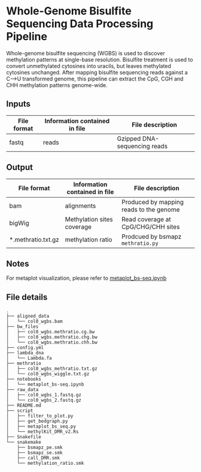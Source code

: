 # Whole-Genome Bisulfite Sequencing Data Processing Pipeline

Whole-genome bisulfite sequencing (WGBS) is used to discover methylation patterns at single-base resolution. Bisulfite treatment is used to convert unmethylated cytosines into uracils, but leaves methylated cytosines unchanged. After mapping bisulfite sequencing reads against a C-->U transformed genome, this pipeline can extract the CpG, CGH and CHH methylation patterns genome-wide.


## Inputs
| File format | Information contained in file | File description | 
|---------- |---------- |---------- |
| fastq | reads | Gzipped DNA-sequencing reads | 


## Output
| File format | Information contained in file | File description |
|---------- |---------- |---------- |
| bam | alignments | Produced by mapping reads to the genome |
| bigWig | Methylation sites coverage | Read coverage at CpG/CHG/CHH sites |
| *.methratio.txt.gz | methylation ratio | Prodcued by bsmapz `methratio.py` |

## Notes

For metaplot visualization, please refer to [metaplot_bs-seq.ipynb]('./notebooks/metaplot_bs-seq.ipynb')

## File details

```
.
├── aligned_data
│   └── col0_wgbs.bam
├── bw_files
│   ├── col0_wgbs.methratio.cg.bw
│   ├── col0_wgbs.methratio.chg.bw
│   └── col0_wgbs.methratio.chh.bw
├── config.yml
├── lambda_dna
│   └── Lambda.fa
├── methratio
│   ├── col0_wgbs_methratio.txt.gz
│   └── col0_wgbs_wiggle.txt.gz
├── notebooks
│   └── metaplot_bs-seq.ipynb
├── raw_data
│   ├── col0_wgbs_1.fastq.gz
│   └── col0_wgbs_2.fastq.gz
├── README.md
├── script
│   ├── filter_to_plot.py
│   ├── get_bedgraph.py
│   ├── metaplot_bs_seq.py
│   └── methylKit_DMR_v2.Rs
├── Snakefile
└── snakemake
    ├── bsmapz_pe.smk
    ├── bsmapz_se.smk
    ├── call_DMR.smk
    └── methylation_ratio.smk
```